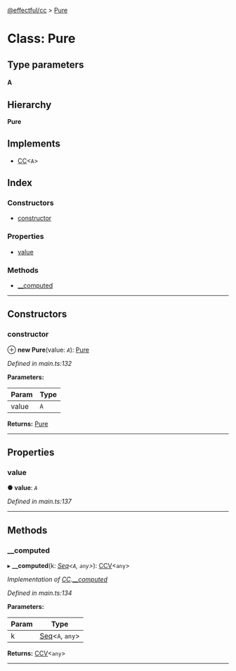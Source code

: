 [@effectful/cc](../README.md) > [Pure](../classes/pure.md)

# Class: Pure

## Type parameters
#### A 
## Hierarchy

**Pure**

## Implements

* [CC](../interfaces/cc.md)<`A`>

## Index

### Constructors

* [constructor](pure.md#constructor)

### Properties

* [value](pure.md#value)

### Methods

* [__computed](pure.md#__computed)

---

## Constructors

<a id="constructor"></a>

###  constructor

⊕ **new Pure**(value: *`A`*): [Pure](pure.md)

*Defined in main.ts:132*

**Parameters:**

| Param | Type |
| ------ | ------ |
| value | `A` |

**Returns:** [Pure](pure.md)

___

## Properties

<a id="value"></a>

###  value

**● value**: *`A`*

*Defined in main.ts:137*

___

## Methods

<a id="__computed"></a>

###  __computed

▸ **__computed**(k: *[Seq](../#seq)<`A`, `any`>*): [CCV](../#ccv)<`any`>

*Implementation of [CC](../interfaces/cc.md).[__computed](../interfaces/cc.md#__computed)*

*Defined in main.ts:134*

**Parameters:**

| Param | Type |
| ------ | ------ |
| k | [Seq](../#seq)<`A`, `any`> |

**Returns:** [CCV](../#ccv)<`any`>

___

